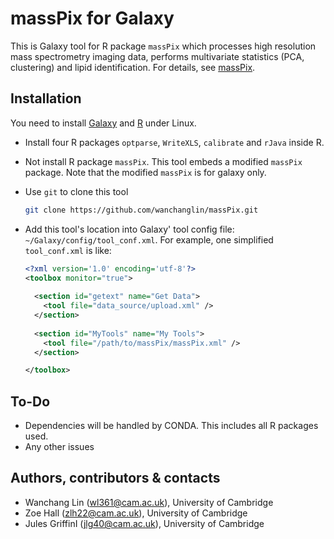 # massPix for Galaxy #

This is Galaxy tool for R package `massPix` which processes high resolution
mass spectrometry imaging data, performs multivariate statistics (PCA,
clustering) and lipid identification. For details, see
[massPix](https://github.com/hallz/massPix).

## Installation ##

You need to install [Galaxy](https://github.com/galaxyproject/galaxy) and
[R](https://cran.r-project.org/) under Linux. 

- Install four R packages `optparse`, `WriteXLS`, `calibrate` and `rJava`
  inside R. 
- Not install R package `massPix`. This tool embeds a modified `massPix`
  package. Note that the modified `massPix` is for galaxy only.
- Use `git` to clone this tool

  ```bash
  git clone https://github.com/wanchanglin/massPix.git
  ```

- Add this tool's location into Galaxy' tool config file:
  `~/Galaxy/config/tool_conf.xml`. For example, one simplified
  `tool_conf.xml` is like:

  ```xml
  <?xml version='1.0' encoding='utf-8'?>
  <toolbox monitor="true">
    
    <section id="getext" name="Get Data">
      <tool file="data_source/upload.xml" />
    </section>
    
    <section id="MyTools" name="My Tools">
      <tool file="/path/to/massPix/massPix.xml" />
    </section>

  </toolbox>
  ```

## To-Do ##

- Dependencies will be handled by CONDA. This includes all R packages used.
- Any other issues

## Authors, contributors & contacts ##

- Wanchang Lin (wl361@cam.ac.uk), University of Cambridge 
- Zoe Hall (zlh22@cam.ac.uk), University of Cambridge 
- Jules GriffinI (jlg40@cam.ac.uk), University of Cambridge 

